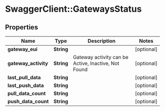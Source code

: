 # SwaggerClient::GatewaysStatus

## Properties
Name | Type | Description | Notes
------------ | ------------- | ------------- | -------------
**gateway_eui** | **String** |  | [optional] 
**gateway_activity** | **String** | Gateway activity can be Active, Inactive, Not Found | [optional] 
**last_pull_data** | **String** |  | [optional] 
**last_push_data** | **String** |  | [optional] 
**pull_data_count** | **String** |  | [optional] 
**push_data_count** | **String** |  | [optional] 


